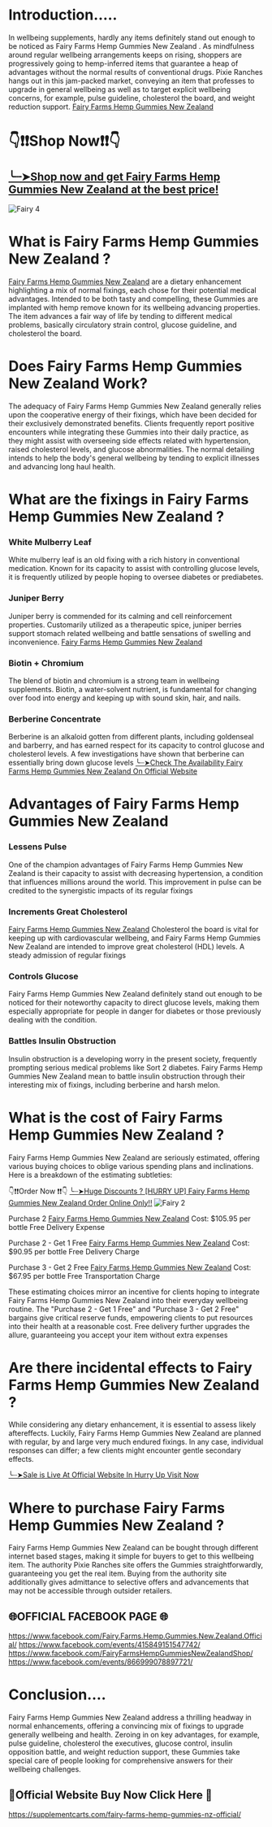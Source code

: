 # Introduction…..

In wellbeing supplements, hardly any items definitely stand out enough to be noticed as Fairy Farms Hemp Gummies New Zealand . As mindfulness around regular wellbeing arrangements keeps on rising, shoppers are progressively going to hemp-inferred items that guarantee a heap of advantages without the normal results of conventional drugs. Pixie Ranches hangs out in this jam-packed market, conveying an item that professes to upgrade in general wellbeing as well as to target explicit wellbeing concerns, for example, pulse guideline, cholesterol the board, and weight reduction support. [Fairy Farms Hemp Gummies New Zealand](https://www.facebook.com/FairyFarmsHempGummiesNewZealandShop/)

# 👇❗❗Shop Now❗❗👇
## [╰┈➤Shop now and get Fairy Farms Hemp Gummies New Zealand at the best price!](https://supplementcarts.com/fairy-farms-hemp-gummies-nz-official/)
![Fairy 4](https://github.com/user-attachments/assets/3defbf66-2455-4ce5-91c0-a31912e26022)


# What is Fairy Farms Hemp Gummies New Zealand ?

[Fairy Farms Hemp Gummies New Zealand](https://www.facebook.com/FairyFarmsHempGummiesNewZealandShop/) are a dietary enhancement highlighting a mix of normal fixings, each chose for their potential medical advantages. Intended to be both tasty and compelling, these Gummies  are implanted with hemp remove known for its wellbeing advancing properties. The item advances a fair way of life by tending to different medical problems, basically circulatory strain control, glucose guideline, and cholesterol the board.

# Does Fairy Farms Hemp Gummies New Zealand Work?

The adequacy of Fairy Farms Hemp Gummies New Zealand  generally relies upon the cooperative energy of their fixings, which have been decided for their exclusively demonstrated benefits. Clients frequently report positive encounters while integrating these Gummies  into their daily practice, as they might assist with overseeing side effects related with hypertension, raised cholesterol levels, and glucose abnormalities. The normal detailing intends to help the body's general wellbeing by tending to explicit illnesses and advancing long haul health.

# What are the fixings in Fairy Farms Hemp Gummies New Zealand ?

### White Mulberry Leaf
White mulberry leaf is an old fixing with a rich history in conventional medication. Known for its capacity to assist with controlling glucose levels, it is frequently utilized by people hoping to oversee diabetes or prediabetes.

### Juniper Berry
Juniper berry is commended for its calming and cell reinforcement properties. Customarily utilized as a therapeutic spice, juniper berries support stomach related wellbeing and battle sensations of swelling and inconvenience. [Fairy Farms Hemp Gummies New Zealand](https://www.facebook.com/FairyFarmsHempGummiesNewZealandShop/)

### Biotin + Chromium
The blend of biotin and chromium is a strong team in wellbeing supplements. Biotin, a water-solvent nutrient, is fundamental for changing over food into energy and keeping up with sound skin, hair, and nails.

### Berberine Concentrate
Berberine is an alkaloid gotten from different plants, including goldenseal and barberry, and has earned respect for its capacity to control glucose and cholesterol levels. A few investigations have shown that berberine can essentially bring down glucose levels
[╰┈➤Check The Availability Fairy Farms Hemp Gummies New Zealand On Official Website](https://supplementcarts.com/fairy-farms-hemp-gummies-nz-official/)

# Advantages of Fairy Farms Hemp Gummies New Zealand 

### Lessens Pulse
One of the champion advantages of Fairy Farms Hemp Gummies New Zealand  is their capacity to assist with decreasing hypertension, a condition that influences millions around the world. This improvement in pulse can be credited to the synergistic impacts of its regular fixings

### Increments Great Cholesterol
[Fairy Farms Hemp Gummies New Zealand](https://www.facebook.com/FairyFarmsHempGummiesNewZealandShop/) Cholesterol the board is vital for keeping up with cardiovascular wellbeing, and Fairy Farms Hemp Gummies New Zealand are intended to improve great cholesterol (HDL) levels. A steady admission of regular fixings

### Controls Glucose
Fairy Farms Hemp Gummies New Zealand  definitely stand out enough to be noticed for their noteworthy capacity to direct glucose levels, making them especially appropriate for people in danger for diabetes or those previously dealing with the condition.

### Battles Insulin Obstruction
Insulin obstruction is a developing worry in the present society, frequently prompting serious medical problems like Sort 2 diabetes. Fairy Farms Hemp Gummies New Zealand mean to battle insulin obstruction through their interesting mix of fixings, including berberine and harsh melon.

# What is the cost of Fairy Farms Hemp Gummies New Zealand ?

Fairy Farms Hemp Gummies New Zealand  are seriously estimated, offering various buying choices to oblige various spending plans and inclinations. Here is a breakdown of the estimating subtleties:

👇❗❗Order Now ❗❗👇
[╰┈➤Huge Discounts ? [HURRY UP] Fairy Farms Hemp Gummies New Zealand Order Online Only!!](https://supplementcarts.com/fairy-farms-hemp-gummies-nz-official/)
![Fairy 2](https://github.com/user-attachments/assets/132ac24a-3650-41d4-9159-f3c2079027e9)


Purchase 2  [Fairy Farms Hemp Gummies New Zealand](https://www.facebook.com/FairyFarmsHempGummiesNewZealandShop/)
Cost: $105.95 per bottle
Free Delivery Expense

Purchase 2 - Get 1 Free [Fairy Farms Hemp Gummies New Zealand](https://www.facebook.com/FairyFarmsHempGummiesNewZealandShop/)
Cost: $90.95 per bottle
Free Delivery Charge

Purchase 3 - Get 2 Free [Fairy Farms Hemp Gummies New Zealand](https://www.facebook.com/FairyFarmsHempGummiesNewZealandShop/)
Cost: $67.95 per bottle
Free Transportation Charge

These estimating choices mirror an incentive for clients hoping to integrate Fairy Farms Hemp Gummies New Zealand into their everyday wellbeing routine. The "Purchase 2 - Get 1 Free" and "Purchase 3 - Get 2 Free" bargains give critical reserve funds, empowering clients to put resources into their health at a reasonable cost. Free delivery further upgrades the allure, guaranteeing you accept your item without extra expenses

# Are there incidental effects to Fairy Farms Hemp Gummies New Zealand ?

While considering any dietary enhancement, it is essential to assess likely aftereffects. Luckily, Fairy Farms Hemp Gummies New Zealand are planned with regular, by and large very much endured fixings. In any case, individual responses can differ; a few clients might encounter gentle secondary effects.

[╰┈➤Sale is Live At Official Website In Hurry Up Visit Now](https://supplementcarts.com/fairy-farms-hemp-gummies-nz-official/)

# Where to purchase Fairy Farms Hemp Gummies New Zealand ?

Fairy Farms Hemp Gummies New Zealand  can be bought through different internet based stages, making it simple for buyers to get to this wellbeing item. The authority Pixie Ranches site offers the Gummies  straightforwardly, guaranteeing you get the real item. Buying from the authority site additionally gives admittance to selective offers and advancements that may not be accessible through outsider retailers.

## 🌐OFFICIAL FACEBOOK PAGE 🌐

https://www.facebook.com/Fairy.Farms.Hemp.Gummies.New.Zealand.Official/
https://www.facebook.com/events/415849151547742/
https://www.facebook.com/FairyFarmsHempGummiesNewZealandShop/
https://www.facebook.com/events/866999078897721/

# Conclusion….

Fairy Farms Hemp Gummies New Zealand  address a thrilling headway in normal enhancements, offering a convincing mix of fixings to upgrade generally wellbeing and health. Zeroing in on key advantages, for example, pulse guideline, cholesterol the executives, glucose control, insulin opposition battle, and weight reduction support, these Gummies  take special care of people looking for comprehensive answers for their wellbeing challenges.

## 💊Official Website Buy Now Click Here 💊
https://supplementcarts.com/fairy-farms-hemp-gummies-nz-official/
